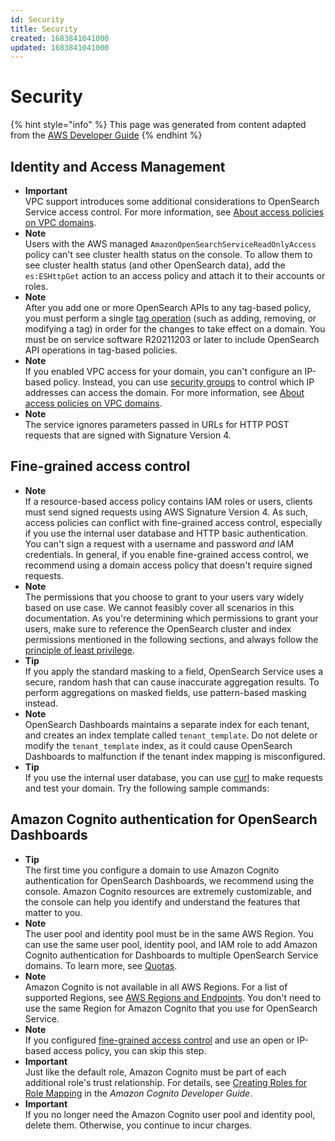 ```yaml
---
id: Security
title: Security
created: 1683841041000
updated: 1683841041000
---
```

# Security

{% hint style="info" %}
This page was generated from content adapted from the [AWS Developer Guide](https://github.com/awsdocs/amazon-opensearch-service-developer-guide.git)
{% endhint %}

## Identity and Access Management

- **Important**  
VPC support introduces some additional considerations to OpenSearch Service access control\. For more information, see [About access policies on VPC domains](vpc.md#vpc-security)\.
- **Note**  
Users with the AWS managed `AmazonOpenSearchServiceReadOnlyAccess` policy can't see cluster health status on the console\. To allow them to see cluster health status \(and other OpenSearch data\), add the `es:ESHttpGet` action to an access policy and attach it to their accounts or roles\.
- **Note**  
After you add one or more OpenSearch APIs to any tag\-based policy, you must perform a single [tag operation](managedomains-awsresourcetagging.md) \(such as adding, removing, or modifying a tag\) in order for the changes to take effect on a domain\. You must be on service software R20211203 or later to include OpenSearch API operations in tag\-based policies\.
- **Note**  
If you enabled VPC access for your domain, you can't configure an IP\-based policy\. Instead, you can use [security groups](https://docs.aws.amazon.com/vpc/latest/userguide/VPC_SecurityGroups.html) to control which IP addresses can access the domain\. For more information, see [About access policies on VPC domains](vpc.md#vpc-security)\.
- **Note**  
The service ignores parameters passed in URLs for HTTP POST requests that are signed with Signature Version 4\.


## Fine-grained access control

- **Note**  
If a resource\-based access policy contains IAM roles or users, clients must send signed requests using AWS Signature Version 4\. As such, access policies can conflict with fine\-grained access control, especially if you use the internal user database and HTTP basic authentication\. You can't sign a request with a username and password *and* IAM credentials\. In general, if you enable fine\-grained access control, we recommend using a domain access policy that doesn't require signed requests\.
- **Note**  
The permissions that you choose to grant to your users vary widely based on use case\. We cannot feasibly cover all scenarios in this documentation\. As you're determining which permissions to grant your users, make sure to reference the OpenSearch cluster and index permissions mentioned in the following sections, and always follow the [principle of least privilege](https://en.wikipedia.org/wiki/Principle_of_least_privilege)\.
- **Tip**  
If you apply the standard masking to a field, OpenSearch Service uses a secure, random hash that can cause inaccurate aggregation results\. To perform aggregations on masked fields, use pattern\-based masking instead\.
- **Note**  
OpenSearch Dashboards maintains a separate index for each tenant, and creates an index template called `tenant_template`\. Do not delete or modify the `tenant_template` index, as it could cause OpenSearch Dashboards to malfunction if the tenant index mapping is misconfigured\.
- **Tip**  
If you use the internal user database, you can use [curl](https://curl.haxx.se/) to make requests and test your domain\. Try the following sample commands:


## Amazon Cognito authentication for OpenSearch Dashboards

- **Tip**  
The first time you configure a domain to use Amazon Cognito authentication for OpenSearch Dashboards, we recommend using the console\. Amazon Cognito resources are extremely customizable, and the console can help you identify and understand the features that matter to you\.
- **Note**  
The user pool and identity pool must be in the same AWS Region\. You can use the same user pool, identity pool, and IAM role to add Amazon Cognito authentication for Dashboards to multiple OpenSearch Service domains\. To learn more, see [Quotas](#cognito-auth-limits)\.
- **Note**  
Amazon Cognito is not available in all AWS Regions\. For a list of supported Regions, see [AWS Regions and Endpoints](https://docs.aws.amazon.com/general/latest/gr/cognito_identity.html)\. You don't need to use the same Region for Amazon Cognito that you use for OpenSearch Service\.
- **Note**  
If you configured [fine\-grained access control](fgac.md) and use an open or IP\-based access policy, you can skip this step\.
- **Important**  
Just like the default role, Amazon Cognito must be part of each additional role's trust relationship\. For details, see [Creating Roles for Role Mapping](https://docs.aws.amazon.com/cognito/latest/developerguide/role-based-access-control.html#creating-roles-for-role-mapping) in the *Amazon Cognito Developer Guide*\.
- **Important**  
If you no longer need the Amazon Cognito user pool and identity pool, delete them\. Otherwise, you continue to incur charges\.


